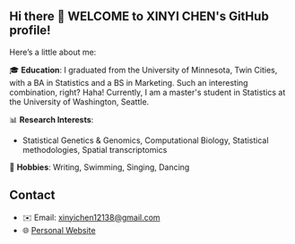 
## Hi there 👋 WELCOME to XINYI CHEN's GitHub profile!

 Here’s a little about me:

🎓 **Education**: I graduated from the University of Minnesota, Twin Cities, with a BA in Statistics and a BS in Marketing. Such an interesting combination, right? Haha! Currently, I am a master's student in Statistics at the University of Washington, Seattle.

📊 **Research Interests**:
  - Statistical Genetics & Genomics, Computational Biology, Statistical methodologies, Spatial transcriptomics
   
🏃 **Hobbies**: Writing, Swimming, Singing, Dancing 

## Contact
- ✉️ Email: xinyichen12138@gmail.com 
- 🌐 [Personal Website](https://xinyichen120.github.io/Xinyi-Chen)

